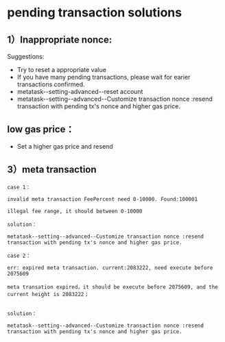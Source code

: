 # pending transaction solutions

## 1）Inappropriate nonce:
Suggestions:

- Try to reset a appropriate value
- If you have many pending transactions, please wait for earier transactions confirmed.
- metatask--setting-advanced--reset account
- metatask--setting--advanced--Customize transaction nonce :resend transaction with pending tx's nonce and higher gas price.

## low gas price：
- Set a higher gas price and resend

## 3）meta transaction

```
case 1：

invalid meta transaction FeePercent need 0-10000. Found:100001

illegal fee range, it should between 0-10000

solution：

metatask--setting--advanced--Customize transaction nonce :resend transaction with pending tx's nonce and higher gas price.
```

```
case 2：

err: expired meta transaction. current:2083222, need execute before 2075609

meta transation expired，it should be execute before 2075609, and the current height is 2083222；


solution：

metatask--setting--advanced--Customize transaction nonce :resend transaction with pending tx's nonce and higher gas price.
```